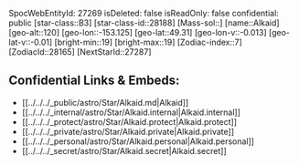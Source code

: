 ﻿---
location: [49.31,153.125,120]
type: Star
tags:
- astro/Star

---
SpocWebEntityId: 27269
isDeleted: false
isReadOnly: false
confidential: public
[star-class::B3]
[star-class-id::28188]
[Mass-sol::]
[name::Alkaid]
[geo-alt::120]
[geo-lon::-153.125]
[geo-lat::49.31]
[geo-lon-v::-0.013]
[geo-lat-v::-0.01]
[bright-min::19]
[bright-max::19]
[Zodiac-index::7]
[ZodiacId::28165]
[NextStarId::27287]



## Confidential Links & Embeds: 
- [[../../../_public/astro/Star/Alkaid.md|Alkaid]] 
- [[../../../_internal/astro/Star/Alkaid.internal|Alkaid.internal]] 
- [[../../../_protect/astro/Star/Alkaid.protect|Alkaid.protect]] 
- [[../../../_private/astro/Star/Alkaid.private|Alkaid.private]] 
- [[../../../_personal/astro/Star/Alkaid.personal|Alkaid.personal]] 
- [[../../../_secret/astro/Star/Alkaid.secret|Alkaid.secret]]

